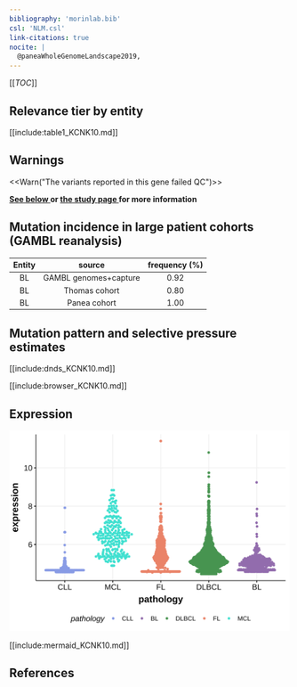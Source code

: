 ```yaml
---
bibliography: 'morinlab.bib'
csl: 'NLM.csl'
link-citations: true
nocite: |
  @paneaWholeGenomeLandscape2019, 
---
```

[[_TOC_]]




## Relevance tier by entity

[[include:table1_KCNK10.md]]

## Warnings

<<Warn("The variants reported in this gene failed QC")>>

**[See below ](#representative-mutations) or [the study page ](papers/paneaWholeGenomeLandscape2019.md#tier-2) for more information**

## Mutation incidence in large patient cohorts (GAMBL reanalysis)

|Entity|source               |frequency (%)|
|:------:|:---------------------:|:-------------:|
|BL    |GAMBL genomes+capture|0.92         |
|BL    |Thomas cohort        |0.80         |
|BL    |Panea cohort         |1.00         |

## Mutation pattern and selective pressure estimates

[[include:dnds_KCNK10.md]]




[[include:browser_KCNK10.md]]

## Expression
![](images/gene_expression/KCNK10_by_pathology.svg)
<!-- ORIGIN: paneaWholeGenomeLandscape2019 -->
<!-- BL: paneaWholeGenomeLandscape2019 -->

[[include:mermaid_KCNK10.md]]

## References

